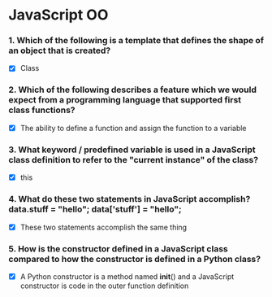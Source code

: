 # JavaScript OO

### 1. Which of the following is a template that defines the shape of an object that is created?

- [x] Class

### 2. Which of the following describes a feature which we would expect from a programming language that supported first class functions?

- [x] The ability to define a function and assign the function to a variable

### 3. What keyword / predefined variable is used in a JavaScript class definition to refer to the "current instance" of the class?

- [x] this

### 4. What do these two statements in JavaScript accomplish? data.stuff = "hello"; data['stuff'] = "hello";

- [x] These two statements accomplish the same thing

### 5. How is the constructor defined in a JavaScript class compared to how the constructor is defined in a Python class?

- [x] A Python constructor is a method named __init__() and a JavaScript constructor is code in the outer function definition